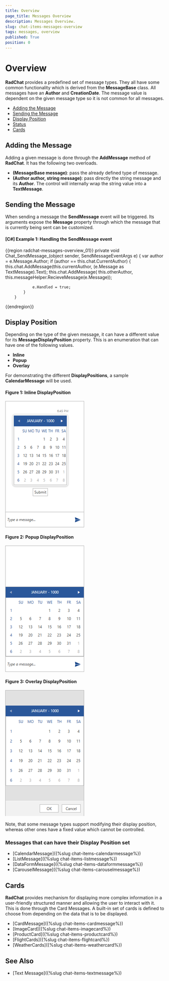 ```yaml
---
title: Overview
page_title: Messages Overview
description: Messages Overview.
slug: chat-items-messages-overview
tags: messages, overview
published: True
position: 0
---
```


# Overview

__RadChat__ provides a predefined set of message types. They all have some common functionality which is derived from the __MessageBase__ class. All messages have an __Author__ and __CreationDate__. The message value is dependent on the given message type so it is not common for all messages. 

* [Adding the Message](#adding-the-message)
* [Sending the Message](#sending-the-message)
* [Display Position](#display-position)
* [Status](#status)
* [Cards](#cards)

## Adding the Message

Adding a given message is done through the __AddMessage__ method of __RadChat__. It has the following two overloads.

* __(MessageBase message)__: pass the already defined type of message.
* __(Author author, string message)__: pass directly the string message and its __Author__. The control will internally wrap the string value into a __TextMessage__.

## Sending the Message

When sending a message the __SendMessage__ event will be triggered. Its arguments expose the __Message__ property through which the message that is currently being sent can be customized.

#### __[C#] Example 1: Handling the SendMessage event__ 
{{region radchat-messages-overview_01}}
	private void Chat_SendMessage_(object sender, SendMessageEventArgs e)
        {
            var author = e.Message.Author;
            if (author == this.chat.CurrentAuthor)
            {
                this.chat.AddMessage(this.currentAuthor, (e.Message as TextMessage).Text);
                this.chat.AddMessage( this.otherAuthor, this.messageHelper.RecieveMessage(e.Message));

                e.Handled = true;
            }
        }
{{endregion}}

## Display Position

Depending on the type of the given message, it can have a different value for its __MessageDisplayPosition__ property. This is an enumeration that can have one of the following values.

* __Inline__
* __Popup__
* __Overlay__

For demonstrating the different __DisplayPositions__, a sample __CalendarMessage__ will be used. 

#### __Figure 1: Inline DisplayPosition__
![Inline DisplayPosition](images/RadChat_Messages_Overview_01.png)

#### __Figure 2: Popup DisplayPosition__
![Popup DisplayPosition](images/RadChat_Messages_Overview_02.png)

#### __Figure 3: Overlay DisplayPosition__
![Overlay DisplayPosition](images/RadChat_Messages_Overview_03.png)

Note, that some message types support modifying their display position, whereas other ones have a fixed value which cannot be controlled. 

### Messages that can have their Display Position set

* [CalendarMessage]({%slug chat-items-calendarmessage%})
* [ListMessage]({%slug chat-items-listmessage%})
* [DataFormMessage]({%slug chat-items-dataformmessage%})
* [CarouselMessage]({%slug chat-items-carouselmessage%})

## Cards

__RadChat__ provides mechanism for displaying more complex information in a user-friendly structured manner and allowing the user to interact with it. This is done through the Card Messages. A built-in set of cards is defined to choose from depending on the data that is to be displayed. 

* [CardMessage]({%slug chat-items-cardmessage%})
* [ImageCard]({%slug chat-items-imagecard%})
* [ProductCard]({%slug chat-items-productcard%})
* [FlightCards]({%slug chat-items-flightcard%})
* [WeatherCards]({%slug chat-items-weathercard%})

## See Also 

* [Text Message]({%slug chat-items-textmessage%})

